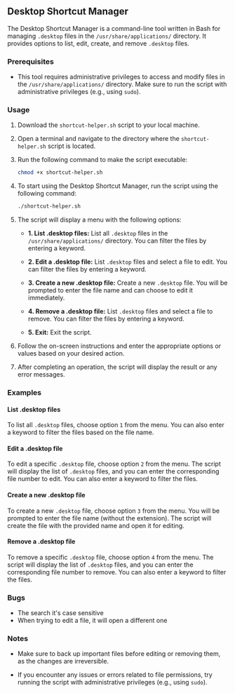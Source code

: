 ## Desktop Shortcut Manager

The Desktop Shortcut Manager is a command-line tool written in Bash for managing `.desktop` files in the `/usr/share/applications/` directory. It provides options to list, edit, create, and remove `.desktop` files.

### Prerequisites

- This tool requires administrative privileges to access and modify files in the `/usr/share/applications/` directory. Make sure to run the script with administrative privileges (e.g., using `sudo`).

### Usage

1. Download the `shortcut-helper.sh` script to your local machine.

2. Open a terminal and navigate to the directory where the `shortcut-helper.sh` script is located.

3. Run the following command to make the script executable:

   ```bash
   chmod +x shortcut-helper.sh
   ```

4. To start using the Desktop Shortcut Manager, run the script using the following command:

   ```bash
   ./shortcut-helper.sh
   ```

5. The script will display a menu with the following options:

   - **1. List .desktop files:** List all `.desktop` files in the `/usr/share/applications/` directory. You can filter the files by entering a keyword.

   - **2. Edit a .desktop file:** List `.desktop` files and select a file to edit. You can filter the files by entering a keyword.

   - **3. Create a new .desktop file:** Create a new `.desktop` file. You will be prompted to enter the file name and can choose to edit it immediately.

   - **4. Remove a .desktop file:** List `.desktop` files and select a file to remove. You can filter the files by entering a keyword.

   - **5. Exit:** Exit the script.

6. Follow the on-screen instructions and enter the appropriate options or values based on your desired action.

7. After completing an operation, the script will display the result or any error messages.

### Examples

#### List .desktop files

To list all `.desktop` files, choose option `1` from the menu. You can also enter a keyword to filter the files based on the file name.

#### Edit a .desktop file

To edit a specific `.desktop` file, choose option `2` from the menu. The script will display the list of `.desktop` files, and you can enter the corresponding file number to edit. You can also enter a keyword to filter the files.

#### Create a new .desktop file

To create a new `.desktop` file, choose option `3` from the menu. You will be prompted to enter the file name (without the extension). The script will create the file with the provided name and open it for editing.

#### Remove a .desktop file

To remove a specific `.desktop` file, choose option `4` from the menu. The script will display the list of `.desktop` files, and you can enter the corresponding file number to remove. You can also enter a keyword to filter the files.

### Bugs

- The search it's case sensitive
- When trying to edit a file, it will open a different one

### Notes

- Make sure to back up important files before editing or removing them, as the changes are irreversible.

- If you encounter any issues or errors related to file permissions, try running the script with administrative privileges (e.g., using `sudo`).

